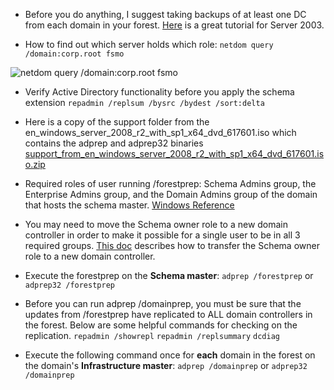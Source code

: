 *  Before you do anything, I suggest taking backups of at least one DC from each domain in your forest. [Here](http://usefulglyphs.wordpress.com/2009/11/13/how-to-backuprestore-a-windows-2003-domain-controller/) is a great tutorial for Server 2003.

*  How to find out which server holds which role:
`netdom query /domain:corp.root fsmo`

![netdom query /domain:corp.root fsmo](https://raw.github.com/jasonwbarnett/Active-Directory-Prep-for-2008-R2/master/netdom_query.jpg "netdom query /domain:corp.root fsmo")

*  Verify Active Directory functionality before you apply the schema extension
`repadmin /replsum /bysrc /bydest /sort:delta`

*  Here is a copy of the support folder from the en_windows_server_2008_r2_with_sp1_x64_dvd_617601.iso which contains the adprep and adprep32 binaries
[support_from_en_windows_server_2008_r2_with_sp1_x64_dvd_617601.iso.zip](http://cloud.ja.sonbarnett.com/3L3J063g3j1S/download/support_from_en_windows_server_2008_r2_with_sp1_x64_dvd_617601.iso.zip)

*  Required roles of user running /forestprep: Schema Admins group, the Enterprise Admins group, and the Domain Admins group of the domain that hosts the schema master. [Windows Reference](http://technet.microsoft.com/en-us/library/dd464018.aspx#BKMK_R2Adprep)

*  You may need to move the Schema owner role to a new domain controller in order to make it possible for a single user to be in all 3 required groups. [This doc](http://support.microsoft.com/kb/324801/en-us) describes how to transfer the Schema owner role to a new domain controller.

*  Execute the forestprep on the __Schema master__:
`adprep /forestprep` or `adprep32 /forestprep`

*  Before you can run adprep /domainprep, you must be sure that the updates from /forestprep have replicated to ALL domain controllers in the forest. Below are some helpful commands for checking on the replication.
`repadmin /showrepl`
`repadmin /replsummary`
`dcdiag`

*  Execute the following command once for __each__ domain in the forest on the domain's  __Infrastructure master__:
`adprep /domainprep` or `adprep32 /domainprep`

